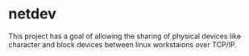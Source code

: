netdev
======

This project has a goal of allowing the sharing of physical devices like character and block devices between linux workstaions over TCP/IP.
